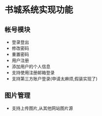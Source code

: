 # 书城系统实现功能
## 帐号模块
- 登录登出
- 修改密码
- 重置密码
- 用户注册
- 添加用户的个人信息
- 支持使用注册邮箱登录
- 支持第三方账户登录(申请太麻烦,假装实现了)

## 图片管理
- 支持上传图片,从其他网站图片源